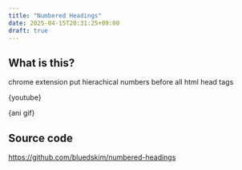 ```yaml
---
title: "Numbered Headings"
date: 2025-04-15T20:31:25+09:00
draft: true
---
```


## What is this?

chrome extension put hierachical numbers before all html head tags

{youtube}

{ani gif}

## Source code

https://github.com/bluedskim/numbered-headings
